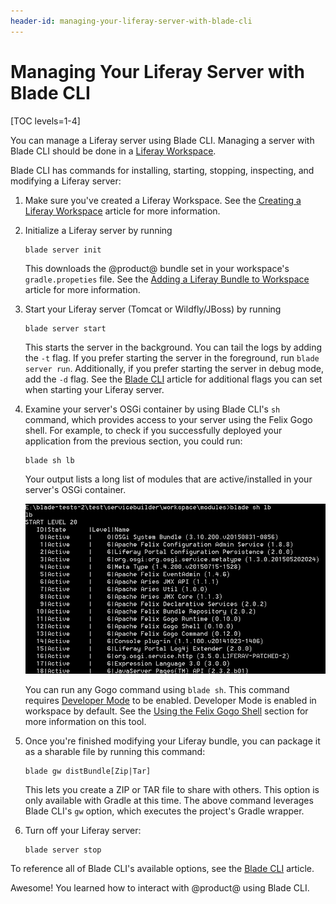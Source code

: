 ```yaml
---
header-id: managing-your-liferay-server-with-blade-cli
---
```


# Managing Your Liferay Server with Blade CLI

[TOC levels=1-4]

You can  manage a Liferay server using Blade CLI. Managing a server with Blade
CLI should be done in a 
[Liferay Workspace](/docs/7-2/reference/-/knowledge_base/r/liferay-workspace).

Blade CLI has commands for installing, starting, stopping, inspecting, and
modifying a Liferay server:

1.  Make sure you've created a Liferay Workspace. See the
    [Creating a Liferay Workspace](/docs/7-2/reference/-/knowledge_base/r/creating-a-liferay-workspace#blade-cli)
    article for more information.

2.  Initialize a Liferay server by running

        blade server init

    This downloads the @product@ bundle set in your workspace's
    `gradle.propeties` file. See the
    [Adding a Liferay Bundle to Workspace](/docs/7-2/reference/-/knowledge_base/r/adding-a-liferay-bundle-to-workspace)
    article for more information.

3.  Start your Liferay server (Tomcat or Wildfly/JBoss) by running

        blade server start

    This starts the server in the background. You can tail the logs by adding
    the `-t` flag. If you prefer starting the server in the foreground, run
    `blade server run`. Additionally, if you prefer starting the server in debug
    mode, add the `-d` flag. See the
    [Blade CLI](/docs/7-2/reference/-/knowledge_base/r/blade-cli) article for
    additional flags you can set when starting your Liferay server.

4.  Examine your server's OSGi container by using Blade CLI's `sh` command,
    which provides access to your server using the Felix Gogo shell. For
    example, to check if you successfully deployed your application from the
    previous section, you could run:

        blade sh lb

    Your output lists a long list of modules that are active/installed in your
    server's OSGi container.

    ![Figure 1: Blade CLI accesses the Gogo shell script to run the `lb` command.](../../../images/blade-sh.png)

    You can run any Gogo command using `blade sh`. This command requires
    [Developer Mode](/docs/7-2/frameworks/-/knowledge_base/f/using-developer-mode-with-themes#setting-developer-mode-for-your-server-using-portal-developer-properties)
    to be enabled. Developer Mode is enabled in workspace by default. See the
    [Using the Felix Gogo Shell](/docs/7-2/reference/-/knowledge_base/r/using-the-felix-gogo-shell)
    section for more information on this tool.

5.  Once you're finished modifying your Liferay bundle, you can package it as a
    sharable file by running this command:

        blade gw distBundle[Zip|Tar]

    This lets you create a ZIP or TAR file to share with others. This option is
    only available with Gradle at this time. The above command leverages Blade
    CLI's `gw` option, which executes the project's Gradle wrapper.

    <!-- TODO: Add way for producing a distributable workspace using Blade, when
    available. It can only be done currently with ./gradlew distBundle[Zip|Tar].
    -->

6.  Turn off your Liferay server:

        blade server stop

To reference all of Blade CLI's available options, see the
[Blade CLI](/docs/7-2/reference/-/knowledge_base/r/blade-cli) article.

Awesome! You learned how to interact with @product@ using Blade CLI.
